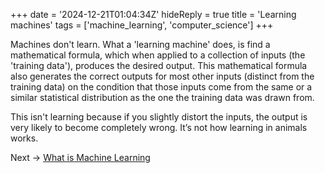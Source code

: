 +++
date = '2024-12-21T01:04:34Z'
hideReply = true
title = 'Learning machines'
tags = ['machine_learning', 'computer_science']
+++

Machines don't learn. What a 'learning machine' does, is find a mathematical formula, which when applied to a collection of inputs (the 'training data'), produces the desired output. This mathematical formula also generates the correct outputs for most other inputs (distinct from the training data) on the condition that those inputs come from the same or a similar statistical distribution as the one the training data was drawn from.

This isn't learning because if you slightly distort the inputs, the output is very likely to become completely wrong. It’s not how learning in animals works.

Next -> [What is Machine Learning](/wiki/what_is_machine_learning)
